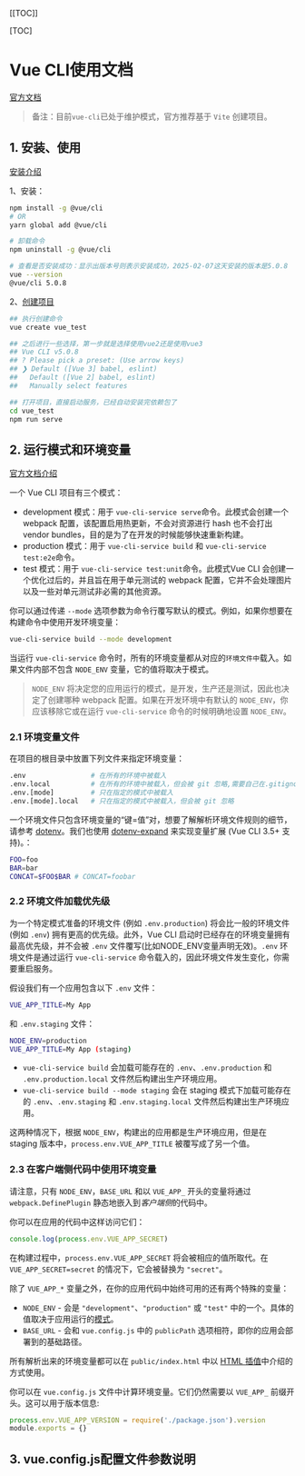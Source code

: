 [[TOC]]

[TOC]



# Vue CLI使用文档

[官方文档](https://cli.vuejs.org/zh/)

> 备注：目前`vue-cli`已处于维护模式，官方推荐基于 `Vite` 创建项目。

## 1. 安装、使用

[安装介绍](https://cli.vuejs.org/zh/guide/creating-a-project.html)

1、安装：

```bash
npm install -g @vue/cli
# OR
yarn global add @vue/cli

# 卸载命令
npm uninstall -g @vue/cli

# 查看是否安装成功：显示出版本号则表示安装成功，2025-02-07这天安装的版本是5.0.8
vue --version
@vue/cli 5.0.8
```

2、[创建项目](https://cli.vuejs.org/zh/guide/creating-a-project.html)

```bash
## 执行创建命令
vue create vue_test

## 之后进行一些选择，第一步就是选择使用vue2还是使用vue3
## Vue CLI v5.0.8
## ? Please pick a preset: (Use arrow keys)
## ❯ Default ([Vue 3] babel, eslint)
##   Default ([Vue 2] babel, eslint)
##   Manually select features

## 打开项目，直接启动服务，已经自动安装完依赖包了
cd vue_test
npm run serve
```



## 2. 运行模式和环境变量

[官方文档介绍](https://cli.vuejs.org/zh/guide/mode-and-env.html)

一个 Vue CLI 项目有三个模式：

- development 模式：用于 `vue-cli-service serve`命令。此模式会创建一个 webpack 配置，该配置启用热更新，不会对资源进行 hash 也不会打出 vendor bundles，目的是为了在开发的时候能够快速重新构建。
- production 模式：用于 `vue-cli-service build` 和 `vue-cli-service test:e2e`命令。
- test 模式：用于 `vue-cli-service test:unit`命令。此模式Vue CLI 会创建一个优化过后的，并且旨在用于单元测试的 webpack 配置，它并不会处理图片以及一些对单元测试非必需的其他资源。

你可以通过传递 `--mode` 选项参数为命令行覆写默认的模式。例如，如果你想要在构建命令中使用开发环境变量：

```sh
vue-cli-service build --mode development
```

当运行 `vue-cli-service` 命令时，所有的环境变量都从对应的`环境文件中`载入。如果文件内部不包含 `NODE_ENV` 变量，它的值将取决于模式。

> `NODE_ENV` 将决定您的应用运行的模式，是开发，生产还是测试，因此也决定了创建哪种 webpack 配置。如果在开发环境中有默认的 `NODE_ENV`，你应该移除它或在运行 `vue-cli-service` 命令的时候明确地设置 `NODE_ENV`。

### 2.1 环境变量文件

在项目的根目录中放置下列文件来指定环境变量：

```bash
.env                # 在所有的环境中被载入
.env.local          # 在所有的环境中被载入，但会被 git 忽略,需要自己在.gitignore文件中添加
.env.[mode]         # 只在指定的模式中被载入
.env.[mode].local   # 只在指定的模式中被载入，但会被 git 忽略
```

一个环境文件只包含环境变量的“键=值”对，想要了解解析环境文件规则的细节，请参考 [dotenv](https://github.com/motdotla/dotenv#rules)。我们也使用 [dotenv-expand](https://github.com/motdotla/dotenv-expand) 来实现变量扩展 (Vue CLI 3.5+ 支持)。：

```bash
FOO=foo
BAR=bar
CONCAT=$FOO$BAR # CONCAT=foobar
```

### 2.2 环境文件加载优先级

为一个特定模式准备的环境文件 (例如 `.env.production`) 将会比一般的环境文件 (例如 `.env`) 拥有更高的优先级。此外，Vue CLI 启动时已经存在的环境变量拥有最高优先级，并不会被 `.env` 文件覆写(比如NODE_ENV变量声明无效)。`.env` 环境文件是通过运行 `vue-cli-service` 命令载入的，因此环境文件发生变化，你需要重启服务。

假设我们有一个应用包含以下 `.env` 文件：

```sh
VUE_APP_TITLE=My App
```

和 `.env.staging` 文件：

```sh
NODE_ENV=production
VUE_APP_TITLE=My App (staging)
```

- `vue-cli-service build` 会加载可能存在的 `.env`、`.env.production` 和 `.env.production.local` 文件然后构建出生产环境应用。
- `vue-cli-service build --mode staging` 会在 staging 模式下加载可能存在的 `.env`、`.env.staging` 和 `.env.staging.local` 文件然后构建出生产环境应用。

这两种情况下，根据 `NODE_ENV`，构建出的应用都是生产环境应用，但是在 staging 版本中，`process.env.VUE_APP_TITLE` 被覆写成了另一个值。

### 2.3 在客户端侧代码中使用环境变量

请注意，只有 `NODE_ENV`，`BASE_URL` 和以 `VUE_APP_` 开头的变量将通过 `webpack.DefinePlugin` 静态地嵌入到*客户端侧*的代码中。

你可以在应用的代码中这样访问它们：

```js
console.log(process.env.VUE_APP_SECRET)
```

在构建过程中，`process.env.VUE_APP_SECRET` 将会被相应的值所取代。在 `VUE_APP_SECRET=secret` 的情况下，它会被替换为 `"secret"`。

除了 `VUE_APP_*` 变量之外，在你的应用代码中始终可用的还有两个特殊的变量：

- `NODE_ENV` - 会是 `"development"`、`"production"` 或 `"test"` 中的一个。具体的值取决于应用运行的[模式](https://cli.vuejs.org/zh/guide/mode-and-env.html#模式)。
- `BASE_URL` - 会和 `vue.config.js` 中的 `publicPath` 选项相符，即你的应用会部署到的基础路径。

所有解析出来的环境变量都可以在 `public/index.html` 中以 [HTML 插值](https://cli.vuejs.org/zh/guide/html-and-static-assets.html#插值)中介绍的方式使用。

你可以在 `vue.config.js` 文件中计算环境变量。它们仍然需要以 `VUE_APP_` 前缀开头。这可以用于版本信息:

```js
process.env.VUE_APP_VERSION = require('./package.json').version
module.exports = {}
```

## 3.  vue.config.js配置文件参数说明













